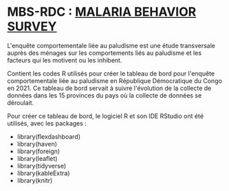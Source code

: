# MBS-RDC : [MALARIA BEHAVIOR SURVEY](https://malariabehaviorsurvey.org/)

L'enquête comportementale liée au paludisme est une étude transversale auprès des ménages sur les comportements liés au paludisme et les facteurs qui les motivent ou les inhibent.

Contient les codes R utilisés pour créer le tableau de bord pour l'enquête comportementale liée au paludisme en République Démocratique du Congo en 2021.
Ce tableau de bord servait à suivre l'évolution de la collecte de données dans les 15 provinces du pays où la collecte de données se déroulait.

Pour créer ce tableau de bord, le logiciel R et son IDE RStudio ont été utilisés, avec les packages :

- library(flexdashboard)
- library(haven)
- library(foreign)
- library(leaflet)
- library(tidyverse)
- library(kableExtra)
- library(knitr)
